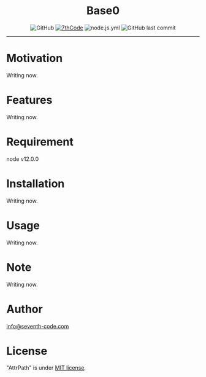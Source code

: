 <div align="center">
<h1>Base0</h1>

![GitHub](https://img.shields.io/github/license/7thcode/base0)
[![7thCode](https://circleci.com/gh/7thCode/base0.svg?style=shield)]()
![node.js.yml](https://github.com/7thCode/base0/actions/workflows/node.js.yml/badge.svg)
![GitHub last commit](https://img.shields.io/github/last-commit/7thcode/base0)

</div>

***

# Motivation
Writing now.
# Features
Writing now.
# Requirement
node v12.0.0
# Installation
Writing now.
# Usage
Writing now.
# Note
Writing now.
# Author
info@seventh-code.com
# License
"AttrPath" is under [MIT license](https://en.wikipedia.org/wiki/MIT_License).
